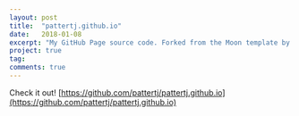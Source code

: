 ```yaml
---
layout: post
title:  "pattertj.github.io"
date:   2018-01-08
excerpt: "My GitHub Page source code. Forked from the Moon template by https://github.com/TaylanTatli."
project: true
tag:
comments: true
---
```


Check it out! [https://github.com/pattertj/pattertj.github.io](https://github.com/pattertj/pattertj.github.io)
